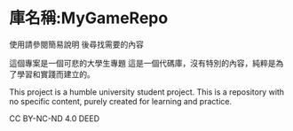 # 庫名稱:MyGameRepo

使用請參閱簡易說明 後尋找需要的內容

這個專案是一個可悲的大學生專題
這是一個代碼庫，沒有特別的內容，純粹是為了學習和實踐而建立的。

This project is a humble university student project.
This is a repository with no specific content, purely created for learning and practice.

CC BY-NC-ND 4.0 DEED